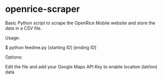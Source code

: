 # openrice-scraper

Basic Python script to scrape the OpenRice Mobile website and store the data in a CSV file.

Usage:

$ python feedme.py [starting ID] [ending ID]

Options:

Edit the file and add your Google Maps API Key to enable location (lat/lon) data


